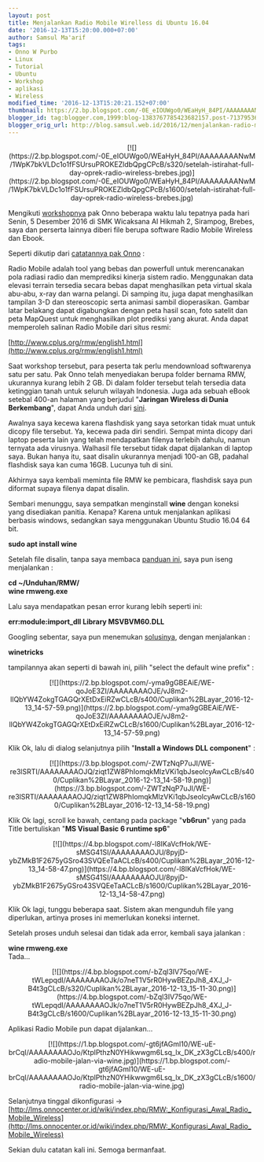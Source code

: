 ```yaml
---
layout: post
title: Menjalankan Radio Mobile Wirelless di Ubuntu 16.04
date: '2016-12-13T15:20:00.000+07:00'
author: Samsul Ma'arif
tags:
- Onno W Purbo
- Linux
- Tutorial
- Ubuntu
- Workshop
- aplikasi
- Wireless
modified_time: '2016-12-13T15:20:21.152+07:00'
thumbnail: https://2.bp.blogspot.com/-0E_eIOUWgo0/WEaHyH_84PI/AAAAAAAANwM/1WpK7bkVLDc1o1fFSUrsuPROKEZldbQpgCPcB/s72-c/setelah-istirahat-full-day-oprek-radio-wireless-brebes.jpg
blogger_id: tag:blogger.com,1999:blog-1383767785423682157.post-7137953649146992353
blogger_orig_url: http://blog.samsul.web.id/2016/12/menjalankan-radio-mobile-wirelless-di.html
---
```


<div class="separator" style="clear: both; text-align: center;">[![](https://2.bp.blogspot.com/-0E_eIOUWgo0/WEaHyH_84PI/AAAAAAAANwM/1WpK7bkVLDc1o1fFSUrsuPROKEZldbQpgCPcB/s320/setelah-istirahat-full-day-oprek-radio-wireless-brebes.jpg)](https://2.bp.blogspot.com/-0E_eIOUWgo0/WEaHyH_84PI/AAAAAAAANwM/1WpK7bkVLDc1o1fFSUrsuPROKEZldbQpgCPcB/s1600/setelah-istirahat-full-day-oprek-radio-wireless-brebes.jpg)</div>

Mengikuti [workshopnya](http://blog.samsul.web.id/2016/12/mengikuti-workshop-full-day-oprek-radio.html) pak Onno beberapa waktu lalu tepatnya pada hari Senin, 5 Desember 2016 di SMK Wicaksana Al Hikmah 2, Sirampog, Brebes, saya dan perserta lainnya diberi file berupa software Radio Mobile Wireless dan Ebook.  

Seperti dikutip dari [catatannya pak Onno](http://lms.onnocenter.or.id/wiki/index.php/Radio_mobile) :  

Radio Mobile adalah tool yang bebas dan powerfull untuk merencanakan pola radiasi radio dan memprediksi kinerja sistem radio. Menggunakan data elevasi terrain tersedia secara bebas dapat menghasilkan peta virtual skala abu-abu, x-ray dan warna pelangi. Di samping itu, juga dapat menghasilkan tampilan 3-D dan stereoscopic serta animasi sambil dioperasikan. Gambar latar belakang dapat digabungkan dengan peta hasil scan, foto satelit dan peta MapQuest untuk menghasilkan plot prediksi yang akurat. Anda dapat memperoleh salinan Radio Mobile dari situs resmi:  

[http://www.cplus.org/rmw/english1.html](http://www.cplus.org/rmw/english1.html)  

Saat workshop tersebut, para peserta tak perlu mendownload softwarenya satu per satu. Pak Onno telah menyediakan berupa folder bernama RMW, ukurannya kurang lebih 2 GB. Di dalam folder tersebut telah tersedia data ketinggian tanah untuk seluruh wilayah Indonesia. Juga ada sebuah eBook setebal 400-an halaman yang berjudul "**Jaringan Wireless di Dunia Berkembang**", dapat Anda unduh dari [sini](http://wndw.net/pdf/wndw-id/wndw-id-ebook.pdf).  

Awalnya saya kecewa karena flashdisk yang saya setorkan tidak muat untuk dicopy file tersebut. Ya, kecewa pada diri sendiri. Sempat minta dicopy dari laptop peserta lain yang telah mendapatkan filenya terlebih dahulu, namun ternyata ada virusnya. Walhasil file tersebut tidak dapat dijalankan di laptop saya. Bukan hanya itu, saat disalin ukurannya menjadi 100-an GB, padahal flashdisk saya kan cuma 16GB. Lucunya tuh di sini.  

Akhirnya saya kembali meminta file RMW ke pembicara, flashdisk saya pun diformat supaya filenya dapat disalin.  

Sembari menunggu, saya sempatkan menginstall **wine** dengan koneksi yang disediakan panitia. Kenapa? Karena untuk menjalankan aplikasi berbasis windows, sedangkan saya menggunakan Ubuntu Studio 16.04 64 bit.  

**sudo apt install wine**  

Setelah file disalin, tanpa saya membaca [panduan ini](http://lms.onnocenter.or.id/wiki/index.php/RMW:_Instalasi_Radio_Mobile), saya pun iseng menjalankan :  

**cd ~/Unduhan/RMW/**  
**wine rmweng.exe**  

Lalu saya mendapatkan pesan error kurang lebih seperti ini:  

**err:module:import_dll Library MSVBVM60.DLL**  

Googling sebentar, saya pun menemukan [solusinya](https://ubuntuforums.org/showthread.php?t=2144183), dengan menjalankan :  

**winetricks**  

tampilannya akan seperti di bawah ini, pilih "select the default wine prefix" :  

<div class="separator" style="clear: both; text-align: center;">[![](https://2.bp.blogspot.com/-yma9gGBEAiE/WE-qoJoE3ZI/AAAAAAAAOJE/vJ8m2-llQbYW4ZokgTGAGQrXEtDxEiRZwCLcB/s400/Cuplikan%2BLayar_2016-12-13_14-57-59.png)](https://2.bp.blogspot.com/-yma9gGBEAiE/WE-qoJoE3ZI/AAAAAAAAOJE/vJ8m2-llQbYW4ZokgTGAGQrXEtDxEiRZwCLcB/s1600/Cuplikan%2BLayar_2016-12-13_14-57-59.png)</div>

Klik Ok, lalu di dialog selanjutnya pilih "**Install a Windows DLL component**" :  

<div class="separator" style="clear: both; text-align: center;">[![](https://3.bp.blogspot.com/-ZWTzNqP7uJI/WE-re3lSRTI/AAAAAAAAOJQ/ziqt1ZW8PhIomqkMlzVKi1qbJseolcyAwCLcB/s400/Cuplikan%2BLayar_2016-12-13_14-58-19.png)](https://3.bp.blogspot.com/-ZWTzNqP7uJI/WE-re3lSRTI/AAAAAAAAOJQ/ziqt1ZW8PhIomqkMlzVKi1qbJseolcyAwCLcB/s1600/Cuplikan%2BLayar_2016-12-13_14-58-19.png)</div>

Klik Ok lagi, scroll ke bawah, centang pada package "**vb6run**" yang pada Title bertuliskan "**MS Visual Basic 6 runtime sp6**"  

<div class="separator" style="clear: both; text-align: center;">[![](https://4.bp.blogspot.com/-l8IKaVcfHok/WE-sMSG41SI/AAAAAAAAOJU/8pyjD-ybZMkB1F2675yGSro43SVQEeTaACLcB/s400/Cuplikan%2BLayar_2016-12-13_14-58-47.png)](https://4.bp.blogspot.com/-l8IKaVcfHok/WE-sMSG41SI/AAAAAAAAOJU/8pyjD-ybZMkB1F2675yGSro43SVQEeTaACLcB/s1600/Cuplikan%2BLayar_2016-12-13_14-58-47.png)</div>

Klik Ok lagi, tunggu beberapa saat. Sistem akan mengunduh file yang diperlukan, artinya proses ini memerlukan koneksi internet.  

Setelah proses unduh selesai dan tidak ada error, kembali saya jalankan :  

**wine rmweng.exe**  
Tada...  

<div class="separator" style="clear: both; text-align: center;">[![](https://4.bp.blogspot.com/-bZql3IV75qo/WE-tWLepqdI/AAAAAAAAOJk/o7neT1V5rR0HywBEZpJh8_4XJ_J-B4t3gCLcB/s320/Cuplikan%2BLayar_2016-12-13_15-11-30.png)](https://4.bp.blogspot.com/-bZql3IV75qo/WE-tWLepqdI/AAAAAAAAOJk/o7neT1V5rR0HywBEZpJh8_4XJ_J-B4t3gCLcB/s1600/Cuplikan%2BLayar_2016-12-13_15-11-30.png)</div>

Aplikasi Radio Mobile pun dapat dijalankan...  

<div class="separator" style="clear: both; text-align: center;">[![](https://1.bp.blogspot.com/-gt6jfAGml10/WE-uE-brCqI/AAAAAAAAOJo/KtplPthzN0YHikwwgm6Lsq_lx_DK_zX3gCLcB/s400/radio-mobile-jalan-via-wine.jpg)](https://1.bp.blogspot.com/-gt6jfAGml10/WE-uE-brCqI/AAAAAAAAOJo/KtplPthzN0YHikwwgm6Lsq_lx_DK_zX3gCLcB/s1600/radio-mobile-jalan-via-wine.jpg)</div>

Selanjutnya tinggal dikonfigurasi -> [http://lms.onnocenter.or.id/wiki/index.php/RMW:_Konfigurasi_Awal_Radio_Mobile_Wireless](http://lms.onnocenter.or.id/wiki/index.php/RMW:_Konfigurasi_Awal_Radio_Mobile_Wireless)  

Sekian dulu catatan kali ini. Semoga bermanfaat.
